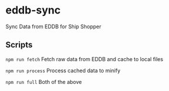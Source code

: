 # eddb-sync
 Sync Data from EDDB for Ship Shopper

 ## Scripts
 `npm run fetch`
 Fetch raw data from EDDB and cache to local files

 `npm run process`
Process cached data to minify

`npm run full`
Both of the above

